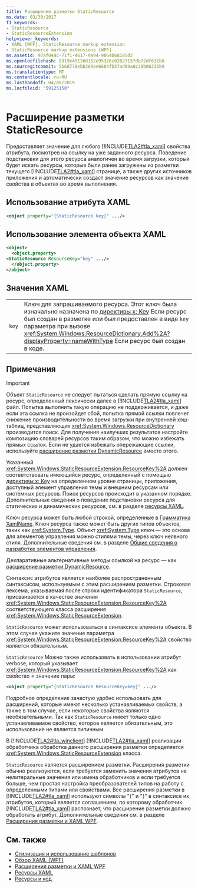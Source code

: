 ```yaml
---
title: Расширение разметки StaticResource
ms.date: 03/30/2017
f1_keywords:
- StaticResource
- StaticResourceExtension
helpviewer_keywords:
- XAML [WPF], StaticResource markup extension
- StaticResource markup extensions [WPF]
ms.assetid: 97af044c-71f1-4617-9a94-9064b68185d2
ms.openlocfilehash: 8319e451268152e95326c02027157db72df631b8
ms.sourcegitcommit: 5b6d778ebb269ee6684fb57ad69a8c28b06235b9
ms.translationtype: MT
ms.contentlocale: ru-RU
ms.lasthandoff: 04/08/2019
ms.locfileid: "59125150"
---
```

# <a name="staticresource-markup-extension"></a>Расширение разметки StaticResource
Предоставляет значение для любого [!INCLUDE[TLA2#tla_xaml](../../../../includes/tla2sharptla-xaml-md.md)] свойства атрибута, посмотрев на ссылку на уже заданного ресурса. Поведение подстановки для этого ресурса аналогичен во время загрузки, который будет искать ресурсы, которые были ранее загружены из разметки текущего [!INCLUDE[TLA2#tla_xaml](../../../../includes/tla2sharptla-xaml-md.md)] странице, а также других источников приложения и автоматически создаст значение ресурсов как значение свойства в объектах во время выполнения.  
  
## <a name="xaml-attribute-usage"></a>Использование атрибута XAML  
  
```xml  
<object property="{StaticResource key}" .../>  
```  
  
## <a name="xaml-object-element-usage"></a>Использование элемента объекта XAML  
  
```xml  
<object>  
  <object.property>  
<StaticResource ResourceKey="key" .../>  
  </object.property>  
</object>  
```  
  
## <a name="xaml-values"></a>Значения XAML  
  
|||  
|-|-|  
|`key`|Ключ для запрашиваемого ресурса. Этот ключ была изначально назначена по [директивы x: Key](../../xaml-services/x-key-directive.md) Если ресурс был создан в разметке или был предоставлен в виде `key` параметра при вызове <xref:System.Windows.ResourceDictionary.Add%2A?displayProperty=nameWithType> Если ресурс был создан в коде.|  
  
## <a name="remarks"></a>Примечания  
  
> [!IMPORTANT]
>  Объект `StaticResource` не следует пытаться сделать прямую ссылку на ресурс, определенный лексически далее в [!INCLUDE[TLA2#tla_xaml](../../../../includes/tla2sharptla-xaml-md.md)] файл. Попытка выполнить такую операцию не поддерживается, и даже если эта ссылка не произойдет сбой, попытка прямой ссылки повлечет снижение производительности во время загрузки при внутренней хэш-таблиц, представляющих <xref:System.Windows.ResourceDictionary> производится поиск. Для получения наилучших результатов настройте композицию словарей ресурсов таким образом, что можно избежать прямых ссылок. Если не удается избежать опережающие ссылки, используйте [расширение разметки DynamicResource](dynamicresource-markup-extension.md) вместо этого.  
  
 Указанный <xref:System.Windows.StaticResourceExtension.ResourceKey%2A> должен соответствовать имеющийся ресурс, определенный с помощью [директивы x: Key](../../xaml-services/x-key-directive.md) на определенном уровне страницы, приложения, доступный элемент управления темы и внешним ресурсам или системных ресурсов. Поиск ресурсов происходит в указанном порядке. Дополнительные сведения о поведение подстановки ресурса для статических и динамических ресурсов, см. в разделе [ресурсы XAML](xaml-resources.md).  
  
 Ключ ресурса может быть любой строкой, определенные в [Грамматика XamlName](../../xaml-services/xamlname-grammar.md). Ключ ресурса также может быть других типов объектов, таких как <xref:System.Type>. Объект <xref:System.Type> ключ — это основа для элементов управления можно стилями темы, через ключ неявного стиля. Дополнительные сведения см. в разделе [Общие сведения о разработке элементов управления](../controls/control-authoring-overview.md).  
  
 Декларативные альтернативные методы ссылкой на ресурс — как [расширение разметки DynamicResource](dynamicresource-markup-extension.md).  
  
 Синтаксис атрибутов является наиболее распространенным синтаксисом, используемым с этим расширением разметки. Строковая лексема, указываемая после строки идентификатора `StaticResource`, присваивается в качестве значения <xref:System.Windows.StaticResourceExtension.ResourceKey%2A> соответствующего класса расширения <xref:System.Windows.StaticResourceExtension>.  
  
 `StaticResource` может использоваться в синтаксисе элемента объекта. В этом случае укажите значение параметра <xref:System.Windows.StaticResourceExtension.ResourceKey%2A> свойство является обязательным.  
  
 `StaticResource` Можно также использовать в использовании атрибут verbose, который указывает <xref:System.Windows.StaticResourceExtension.ResourceKey%2A> как свойство = значение пары:  
  
```xml  
<object property="{StaticResource ResourceKey=key}" .../>  
```  
  
 Подробное определение зачастую удобно использовать для расширений, которые имеют несколько устанавливаемых свойств, а также в том случае, если некоторые свойства являются необязательными. Так как `StaticResource` имеет только одно устанавливаемое свойство, которое является обязательным, это использование не является типичным.  
  
 В [!INCLUDE[TLA2#tla_winclient](../../../../includes/tla2sharptla-winclient-md.md)] [!INCLUDE[TLA2#tla_xaml](../../../../includes/tla2sharptla-xaml-md.md)] реализации обработчика обработка данного расширения разметки определяется <xref:System.Windows.StaticResourceExtension> класса.  
  
 `StaticResource` является расширением разметки. Расширения разметки обычно реализуются, если требуется заменить значения атрибутов на нелитеральные значения или имена обработчиков и если требуется больше, чем простая настройка преобразователей типов на работу с определенными типами или свойствами. Все расширения разметки в [!INCLUDE[TLA2#tla_xaml](../../../../includes/tla2sharptla-xaml-md.md)] используют символы "{" и "}" в синтаксисе их атрибутов, который является соглашением, по которому обработчик [!INCLUDE[TLA2#tla_xaml](../../../../includes/tla2sharptla-xaml-md.md)] распознает, что расширение разметки должно обработать атрибут. Дополнительные сведения см. в разделе [Расширения разметки и XAML WPF](markup-extensions-and-wpf-xaml.md).  
  
## <a name="see-also"></a>См. также

- [Стилизация и использование шаблонов](../controls/styling-and-templating.md)
- [Обзор XAML (WPF)](xaml-overview-wpf.md)
- [Расширения разметки и XAML WPF](markup-extensions-and-wpf-xaml.md)
- [Ресурсы XAML](xaml-resources.md)
- [Ресурсы и код](resources-and-code.md)
